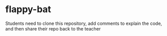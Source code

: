 # flappy-bat
 
Students need to clone this repository, add comments to explain the code, and then share their repo back to the teacher
